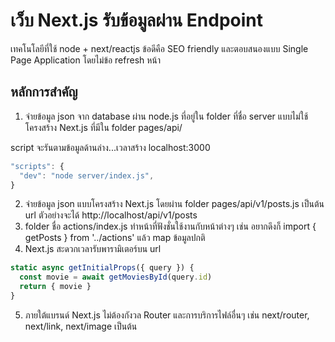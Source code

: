 # เว็บ Next.js รับข้อมูลผ่าน Endpoint 
 เทคโนโลยีที่ใช้ node + next/reactjs ข้อดีคือ SEO friendly และตอบสนองแบบ Single Page Application โดยไม่ข้อ refresh หน้า

## หลักการสำคัญ
1. จ่ายข้อมูล json จาก database ผ่าน node.js ที่อยู่ใน folder ที่ชื่อ server แบบไม่ใช้โครงสร้าง Next.js ที่มีใน folder pages/api/

script จะรันตามข้อมูลด้านล่าง...เวลาสร้าง localhost:3000

```javascript
"scripts": {
  "dev": "node server/index.js",
}
```
2. จ่ายข้อมูล json แบบโครงสร้าง Next.js โดยผ่าน folder pages/api/v1/posts.js เป็นต้น url ตัวอย่างจะได้ http://localhost/api/v1/posts
3. folder ชื่อ actions/index.js ทำหน้าที่ฟังชั่นใช้งานกับหน้าต่างๆ เช่น อยากดึงก็ import { getPosts } from '../actions' แล้ว map ข้อมูลปกติ
4. Next.js สะดวกเวลารับพารามิเตอร์บน url  

```javascript
static async getInitialProps({ query }) {
  const movie = await getMoviesById(query.id)
  return { movie }
}
```
5. ภายใต้แบรนด์ Next.js ไม่ต้องกังวล Router และการบริการไฟล์อื่นๆ เช่น next/router, next/link, next/image เป็นต้น 
